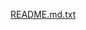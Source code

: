 [README.md.txt](https://github.com/BhavanaBollampally/STEPIN_Simple-Calculator/files/7124530/README.md.txt)

